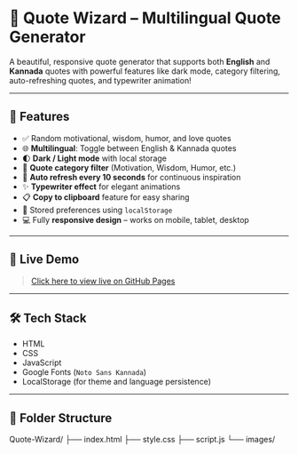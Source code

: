 # 💬 Quote Wizard – Multilingual Quote Generator

A beautiful, responsive quote generator that supports both **English** and **Kannada** quotes with powerful features like dark mode, category filtering, auto-refreshing quotes, and typewriter animation!

---

## 🌟 Features

- ✅ Random motivational, wisdom, humor, and love quotes
- 🌐 **Multilingual**: Toggle between English & Kannada quotes
- 🌓 **Dark / Light mode** with local storage
- 🎯 **Quote category filter** (Motivation, Wisdom, Humor, etc.)
- 🔁 **Auto refresh every 10 seconds** for continuous inspiration
- ✨ **Typewriter effect** for elegant animations
- 📋 **Copy to clipboard** feature for easy sharing
- 💾 Stored preferences using `localStorage`
- 💻 Fully **responsive design** – works on mobile, tablet, desktop

---

## 🚀 Live Demo

> [Click here to view live on GitHub Pages](https://github.com/Likhitha2004-likhi/quote-generator.git/)


---

## 🛠️ Tech Stack

- HTML
- CSS
- JavaScript
- Google Fonts (`Noto Sans Kannada`)
- LocalStorage (for theme and language persistence)

---

## 📂 Folder Structure

Quote-Wizard/
├── index.html
├── style.css
├── script.js
└── images/